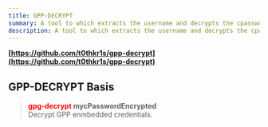 ```yaml
---
title: GPP-DECRYPT
summary: A tool to which extracts the username and decrypts the cpassword attribute from the Group Policy Preferences XML file.
description: A tool to which extracts the username and decrypts the cpassword attribute from the Group Policy Preferences XML file.
---
```


**[https://github.com/t0thkr1s/gpp-decrypt](https://github.com/t0thkr1s/gpp-decrypt)**

## GPP-DECRYPT Basis


 > 
 > **<font color=red>gpg-decrypt</font> mycPasswordEncrypted**</br>
 > Decrypt GPP enmbedded credentials.
